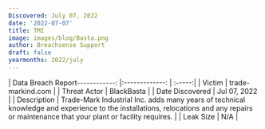```yaml
---
Discovered: July 07, 2022
date: '2022-07-07'
title: TMI
image: images/blog/Basta.png
author: Breachsense Support
draft: false
yearmonths: 2022/july
---
```


| Data Breach Report------------:     |:-------------:    | :-----:|
| Victim      | trade-markind.com      | 
| Threat Actor      | BlackBasta      | 
| Date Discovered      | Jul 07, 2022      | 
| Description      | Trade-Mark Industrial Inc. adds many years of technical knowledge and experience to the installations, relocations and any repairs or maintenance that your plant or facility requires.      | 
| Leak Size      | N/A      | 

